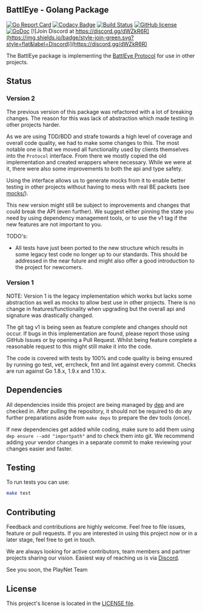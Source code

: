 ## BattlEye - Golang Package
[![Go Report Card](https://goreportcard.com/badge/github.com/playnet-public/battleye)](https://goreportcard.com/report/github.com/playnet-public/battleye)
[![Codacy Badge](https://api.codacy.com/project/badge/Grade/513590eff4e54095a25b66bf65bd1323)](https://www.codacy.com/app/playnet/battleye?utm_source=github.com&amp;utm_medium=referral&amp;utm_content=playnet-public/battleye&amp;utm_campaign=Badge_Grade)
[![Build Status](https://travis-ci.org/playnet-public/battleye.svg?branch=master)](https://travis-ci.org/playnet-public/battleye)
[![GitHub license](https://img.shields.io/badge/license-AGPL-blue.svg)](https://raw.githubusercontent.com/playnet-public/battleye/master/LICENSE)
[![GoDoc](https://img.shields.io/badge/godoc-reference-blue.svg)](https://godoc.org/github.com/playnet-public/battleye)
[![Join Discord at https://discord.gg/dWZkR6R](https://img.shields.io/badge/style-join-green.svg?style=flat&label=Discord)](https://discord.gg/dWZkR6R)

The BattlEye package is implementing the [BattlEye Protocol](https://www.battleye.com/downloads/BERConProtocol.txt) for use in other projects.

## Status

### Version 2

The previous version of this package was refactored with a lot of breaking changes. The reason for this was lack of abstraction which made testing in other projects harder.

As we are using TDD/BDD and strafe towards a high level of coverage and overall code quality, we had to make some changes to this.
The most notable one is that we moved all functionality used by clients themselves into the `Protocol` interface.
From there we mostly copied the old implementation and created wrappers where necessary.
While we were at it, there were also some improvements to both the api and type safety.

Using the interface allows us to generate mocks from it to enable better testing in other projects without having to mess with real BE packets (see [mocks/](mocks/)).

This new version might still be subject to improvements and changes that could break the API (even further). We suggest either pinning the state you need by using dependency management tools, or to use the v1 tag if the new features are not important to you.

TODO's:
- All tests have just been ported to the new structure which results in some legacy test code no longer up to our standards. This should be addressed in the near future and might also offer a good introduction to the project for newcomers.

### Version 1

NOTE: Version 1 is the legacy implementation which works but lacks some abstraction as well as mocks to allow best use in other projects.
There is no change in features/functionality when upgrading but the overall api and signature was drastically changed.

The git tag v1 is being seen as feature complete and changes should not occur. 
If bugs in this implementation are found, please report those using GitHub Issues or by opening a Pull Request.
Whilst being feature complete a reasonable request to this might still make it into the code.

The code is covered with tests by 100% and code quality is being ensured by running go test, vet, errcheck, fmt and lint against every commit.
Checks are run against Go 1.8.x, 1.9.x and 1.10.x.

## Dependencies
All dependencies inside this project are being managed by [dep](https://github.com/golang/dep) and are checked in.
After pulling the repository, it should not be required to do any further preparations aside from `make deps` to prepare the dev tools (once).

If new dependencies get added while coding, make sure to add them using `dep ensure --add "importpath"` and to check them into git.
We recommend adding your vendor changes in a separate commit to make reviewing your changes easier and faster.

## Testing
To run tests you can use:
```bash
make test
```

## Contributing

Feedback and contributions are highly welcome. Feel free to file issues, feature or pull requests.
If you are interested in using this project now or in a later stage, feel free to get in touch.

We are always looking for active contributors, team members and partner projects sharing our vision.
Easiest way of reaching us is via [Discord](https://discord.gg/dWZkR6R).

See you soon,
the PlayNet Team

## License

This project's license is located in the [LICENSE file](LICENSE).